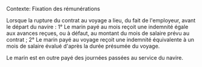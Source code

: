 Contexte: Fixation des rémunérations

Lorsque la rupture du contrat au voyage a lieu, du fait de l'employeur, avant le départ du navire : 1° Le marin payé au mois reçoit une indemnité égale aux avances reçues, ou à défaut, au montant du mois de salaire prévu au contrat ; 2° Le marin payé au voyage reçoit une indemnité équivalente à un mois de salaire évalué d'après la durée présumée du voyage.

Le marin est en outre payé des journées passées au service du navire.